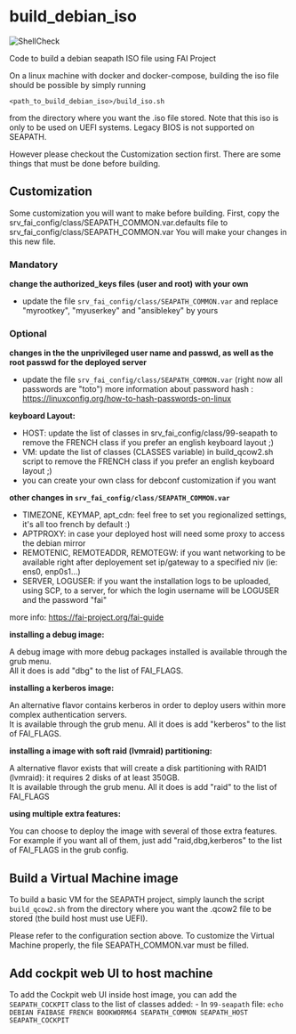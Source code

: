 # build_debian_iso

![ShellCheck](https://github.com/seapath/build_debian_iso/actions/workflows/shellcheck.yml/badge.svg)

Code to build a debian seapath ISO file using FAI Project

On a linux machine with docker and docker-compose, building the iso file should be possible by simply running
```
<path_to_build_debian_iso>/build_iso.sh
```

from the directory where you want the .iso file stored.
Note that this iso is only to be used on UEFI systems. Legacy BIOS is not supported on SEAPATH.

However please checkout the Customization section first. There are some things that must be done before building.

## Customization
Some customization you will want to make before building.
First, copy the srv_fai_config/class/SEAPATH_COMMON.var.defaults file to srv_fai_config/class/SEAPATH_COMMON.var
You will make your changes in this new file.

### Mandatory
**change the authorized_keys files (user and root) with your own**
* update the file `srv_fai_config/class/SEAPATH_COMMON.var` and replace "myrootkey", "myuserkey"  and "ansiblekey" by yours

### Optional
**changes in the the unprivileged user name and passwd, as well as the root passwd for the deployed server**
* update the file `srv_fai_config/class/SEAPATH_COMMON.var` (right now all passwords are "toto")
more information about password hash : https://linuxconfig.org/how-to-hash-passwords-on-linux

**keyboard Layout:**
* HOST: update the list of classes in srv_fai_config/class/99-seapath to remove the FRENCH class if you prefer an english keyboard layout ;)
* VM: update the list of classes (CLASSES variable) in build_qcow2.sh script to remove the FRENCH class if you prefer an english keyboard layout ;)
* you can create your own class for debconf customization if you want

**other changes in `srv_fai_config/class/SEAPATH_COMMON.var`**
* TIMEZONE, KEYMAP, apt_cdn: feel free to set you regionalized settings, it's all too french by default :)
* APTPROXY: in case your deployed host will need some proxy to access the debian mirror
* REMOTENIC, REMOTEADDR, REMOTEGW: if you want networking to be available right after deployement set ip/gateway to a specified niv (ie: ens0, enp0s1...)
* SERVER, LOGUSER: if you want the installation logs to be uploaded, using SCP, to a server, for which the login username will be LOGUSER and the password "fai"

more info: https://fai-project.org/fai-guide

**installing a debug image:**

A debug image with more debug packages installed is available through the grub menu.\
All it does is add "dbg" to the list of FAI_FLAGS.


**installing a kerberos image:**

An alternative flavor contains kerberos in order to deploy users within more complex authentication servers.\
It is available through the grub menu. All it does is add "kerberos" to the list of FAI_FLAGS.


**installing a image with soft raid (lvmraid) partitioning:**

A alternative flavor exists that will create a disk partitioning with RAID1 (lvmraid): it requires 2 disks of at least 350GB.\
It is available through the grub menu. All it does is add "raid" to the list of FAI_FLAGS


**using multiple extra features:**

You can choose to deploy the image with several of those extra features. \
For example if you want all of them, just add "raid,dbg,kerberos" to the list of FAI_FLAGS in the grub config.


## Build a Virtual Machine image

To build a basic VM for the SEAPATH project, simply launch the script `build_qcow2.sh` from the directory where you want the .qcow2 file to be stored (the build host must use UEFI).

Please refer to the configuration section above. To customize the Virtual Machine properly, the file SEAPATH_COMMON.var must be filled.

## Add cockpit web UI to host machine

To add the Cockpit web UI inside host image, you can add the `SEAPATH_COCKPIT` class to the list of classes added:
    - In `99-seapath` file: `echo DEBIAN FAIBASE FRENCH BOOKWORM64 SEAPATH_COMMON SEAPATH_HOST SEAPATH_COCKPIT`
